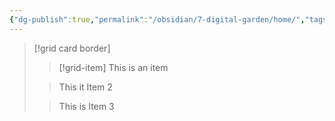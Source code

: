 ```yaml
---
{"dg-publish":true,"permalink":"/obsidian/7-digital-garden/home/","tags":["gardenEntry"],"created":"2025-08-10T15:39:37.205+01:00","updated":"2025-08-10T16:11:33.014+01:00"}
---
```


> [!grid card border]
> > [!grid-item] 
> > This is an item
> 
> > This it Item 2
> 
> >This is Item 3
> 
> 